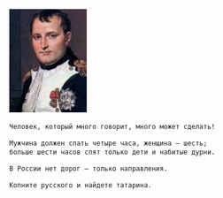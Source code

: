 <!--2016-06-09 21:10:32-->
<img src="napoleon.jpg">

    Человек, который много говорит, много может сделать!

>

    Мужчина должен спать четыре часа, женщина — шесть; 
    больше шести часов спят только дети и набитые дурни.

>

    В России нет дорог — только направления.

>

    Копните русского и найдете татарина.
